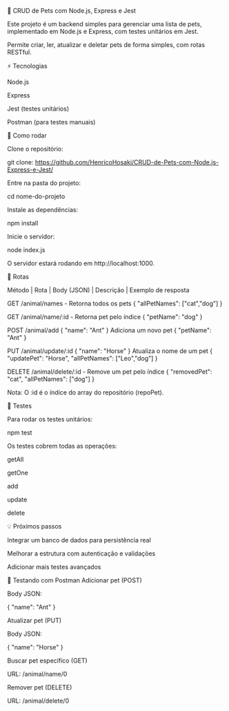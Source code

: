 🐾 CRUD de Pets com Node.js, Express e Jest

Este projeto é um backend simples para gerenciar uma lista de pets, implementado em Node.js e Express, com testes unitários em Jest.

Permite criar, ler, atualizar e deletar pets de forma simples, com rotas RESTful.

⚡ Tecnologias

Node.js

Express

Jest (testes unitários)

Postman (para testes manuais)

🚀 Como rodar

Clone o repositório:

git clone: https://github.com/HenricoHosaki/CRUD-de-Pets-com-Node.js-Express-e-Jest/

Entre na pasta do projeto:

cd nome-do-projeto

Instale as dependências:

npm install

Inicie o servidor:

node index.js

O servidor estará rodando em http://localhost:1000.

🐶 Rotas

Método | Rota | Body (JSON) | Descrição | Exemplo de resposta

GET /animal/names - Retorna todos os pets { "allPetNames": ["cat","dog"] }

GET /animal/name/:id - Retorna pet pelo índice { "petName": "dog" }

POST /animal/add { "name": "Ant" } Adiciona um novo pet { "petName": "Ant" }

PUT /animal/update/:id { "name": "Horse" } Atualiza o nome de um pet { "updatePet": "Horse", "allPetNames": ["Leo","dog"] }

DELETE /animal/delete/:id - Remove um pet pelo índice { "removedPet": "cat", "allPetNames": ["dog"] }

Nota: O :id é o índice do array do repositório (repoPet).

🧪 Testes

Para rodar os testes unitários:

npm test

Os testes cobrem todas as operações:

getAll

getOne

add

update

delete

💡 Próximos passos

Integrar um banco de dados para persistência real

Melhorar a estrutura com autenticação e validações

Adicionar mais testes avançados

🔗 Testando com Postman Adicionar pet (POST)

Body JSON:

{ "name": "Ant" }

Atualizar pet (PUT)

Body JSON:

{ "name": "Horse" }

Buscar pet específico (GET)

URL: /animal/name/0

Remover pet (DELETE)

URL: /animal/delete/0
